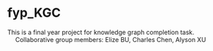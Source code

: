 # fyp_KGC
This is a final year project for knowledge graph completion task.<br>
&emsp; Collaborative group members: Elize BU, Charles Chen, Alyson XU
